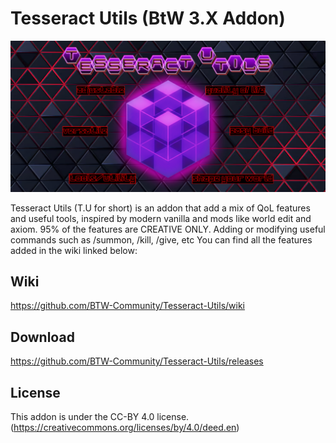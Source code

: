 # Tesseract Utils (BtW 3.X Addon)

<p align="center">
  <img src="image/World Editor Banner1.png?raw=true" alt="Addon's banner" width="800"/>
</p>

Tesseract Utils (T.U for short) is an addon that add a mix of QoL features and useful tools, inspired by modern vanilla and mods like world edit and axiom. 95% of the features are CREATIVE ONLY.
Adding or modifying useful commands such as /summon, /kill, /give, etc
You can find all the features added in the wiki linked below:

## Wiki

https://github.com/BTW-Community/Tesseract-Utils/wiki

## Download

https://github.com/BTW-Community/Tesseract-Utils/releases

## License

This addon is under the CC-BY 4.0 license.
(https://creativecommons.org/licenses/by/4.0/deed.en)
